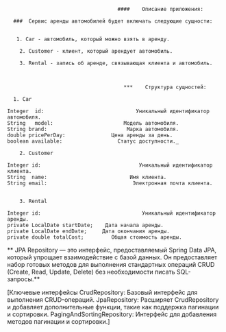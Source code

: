                                        ####    Описание приложения:

      ###  Сервис аренды автомобилей будет включать следующие сущности:


       1. Car - автомобиль, который можно взять в аренду.

        2. Customer - клиент, который арендует автомобиль.

        3. Rental - запись об аренде, связывающая клиента и автомобиль.



                                          ***    Структура сущностей:

      1. Car

    Integer  id:                              Уникальный идентификатор автомобиля.
    String   model:                       Модель автомобиля.
    String brand:                          Марка автомобиля.
    double pricePerDay:               Цена аренды за день.
    boolean available:                  Статус доступности._

        2. Customer

    Integer id:                                Уникальный идентификатор клиента.
    String  name:                           Имя клиента.
    String email:                            Электронная почта клиента.


        3. Rental

    Integer id:                                 Уникальный идентификатор аренды.
    private LocalDate startDate;    Дата начала аренды.
    private LocalDate endDate;     Дата окончания аренды.
    private double totalCost;         Общая стоимость аренды.




**  JPA Repository — это интерфейс, предоставляемый Spring Data JPA, 
который упрощает взаимодействие с базой данных. Он предоставляет набор готовых методов 
для выполнения стандартных операций CRUD (Create, Read, Update, Delete) без необходимости писать SQL-запросы.**

[Ключевые интерфейсы
CrudRepository: Базовый интерфейс для выполнения CRUD-операций.
JpaRepository: Расширяет CrudRepository и добавляет дополнительные функции, такие как поддержка пагинации и сортировки.
PagingAndSortingRepository: Интерфейс для добавления методов пагинации и сортировки.]

